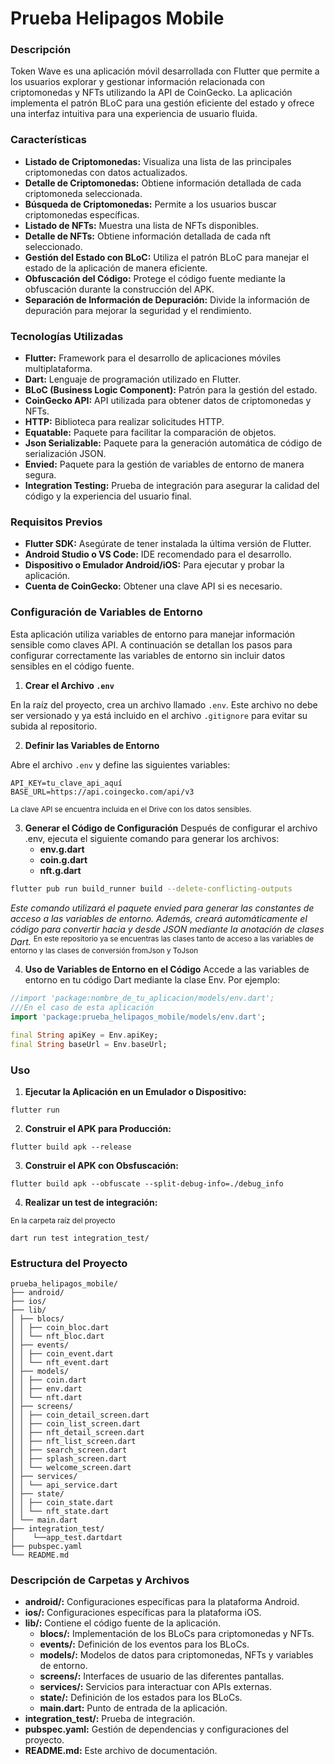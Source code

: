# Prueba Helipagos Mobile

### Descripción

Token Wave es una aplicación móvil desarrollada con Flutter que permite a los usuarios explorar y gestionar información relacionada con criptomonedas y NFTs utilizando la API de CoinGecko.
La aplicación implementa el patrón BLoC para una gestión eficiente del estado y ofrece una interfaz intuitiva para una experiencia de usuario fluida.

### Características

- **Listado de Criptomonedas:** Visualiza una lista de las principales criptomonedas con datos actualizados.
- **Detalle de Criptomonedas:** Obtiene información detallada de cada criptomoneda seleccionada.
- **Búsqueda de Criptomonedas:** Permite a los usuarios buscar criptomonedas específicas.
- **Listado de NFTs:** Muestra una lista de NFTs disponibles.
- **Detalle de NFTs:** Obtiene información detallada de cada nft seleccionado.
- **Gestión del Estado con BLoC:** Utiliza el patrón BLoC para manejar el estado de la aplicación de manera eficiente.
- **Obfuscación del Código:** Protege el código fuente mediante la obfuscación durante la construcción del APK.
- **Separación de Información de Depuración:** Divide la información de depuración para mejorar la seguridad y el rendimiento.

### Tecnologías Utilizadas

- **Flutter:** Framework para el desarrollo de aplicaciones móviles multiplataforma.
- **Dart:** Lenguaje de programación utilizado en Flutter.
- **BLoC (Business Logic Component):** Patrón para la gestión del estado.
- **CoinGecko API:** API utilizada para obtener datos de criptomonedas y NFTs.
- **HTTP:** Biblioteca para realizar solicitudes HTTP.
- **Equatable:** Paquete para facilitar la comparación de objetos.
- **Json Serializable:** Paquete para la generación automática de código de serialización JSON.
- **Envied:** Paquete para la gestión de variables de entorno de manera segura.
- **Integration Testing:** Prueba de integración para asegurar la calidad del código y la experiencia del usuario final.

### Requisitos Previos

- **Flutter SDK:** Asegúrate de tener instalada la última versión de Flutter.
- **Android Studio o VS Code:** IDE recomendado para el desarrollo.
- **Dispositivo o Emulador Android/iOS:** Para ejecutar y probar la aplicación.
- **Cuenta de CoinGecko:** Obtener una clave API si es necesario.

### Configuración de Variables de Entorno

Esta aplicación utiliza variables de entorno para manejar información sensible como claves API.
A continuación se detallan los pasos para configurar correctamente las variables de entorno sin incluir datos sensibles en el código fuente.

1. **Crear el Archivo `.env`**

En la raíz del proyecto, crea un archivo llamado `.env`. Este archivo no debe ser versionado y ya está incluido en el archivo `.gitignore` para evitar su subida al repositorio.

2. **Definir las Variables de Entorno**

Abre el archivo `.env` y define las siguientes variables:

```properties
API_KEY=tu_clave_api_aquí
BASE_URL=https://api.coingecko.com/api/v3
```

<sup>La clave API se encuentra incluida en el Drive con los datos sensibles.</sup>

3. **Generar el Código de Configuración**
   Después de configurar el archivo .env, ejecuta el siguiente comando para generar los archivos:
   - **env.g.dart**
   - **coin.g.dart**
   - **nft.g.dart**

```bash
flutter pub run build_runner build --delete-conflicting-outputs
```

_Este comando utilizará el paquete envied para generar las constantes de acceso a las variables de entorno. Además, creará automáticamente el código para convertir hacia y desde JSON mediante la anotación de clases Dart._
<sup>En este repositorio ya se encuentras las clases tanto de acceso a las variables de entorno y las clases de conversión fromJson y ToJson</sup>

4. **Uso de Variables de Entorno en el Código**
   Accede a las variables de entorno en tu código Dart mediante la clase Env. Por ejemplo:

```dart
//import 'package:nombre_de_tu_aplicacion/models/env.dart';
///En el caso de esta aplicación
import 'package:prueba_helipagos_mobile/models/env.dart';

final String apiKey = Env.apiKey;
final String baseUrl = Env.baseUrl;
```

### Uso

1. **Ejecutar la Aplicación en un Emulador o Dispositivo:**

```
flutter run
```

2. **Construir el APK para Producción:**

```
flutter build apk --release
```

3. **Construir el APK con Obsfuscación:**

```
flutter build apk --obfuscate --split-debug-info=./debug_info
```

4. **Realizar un test de integración:**

<sup>En la carpeta raíz del proyecto</sup>

```
dart run test integration_test/
```

### Estructura del Proyecto

```
prueba_helipagos_mobile/
├── android/
├── ios/
├── lib/
│ ├── blocs/
│ │ ├── coin_bloc.dart
│ │ └── nft_bloc.dart
│ ├── events/
│ │ ├── coin_event.dart
│ │ └── nft_event.dart
│ ├── models/
│ │ ├── coin.dart
│ │ ├── env.dart
│ │ └── nft.dart
│ ├── screens/
│ │ ├── coin_detail_screen.dart
│ │ ├── coin_list_screen.dart
│ │ ├── nft_detail_screen.dart
│ │ ├── nft_list_screen.dart
│ │ ├── search_screen.dart
│ │ ├── splash_screen.dart
│ │ └── welcome_screen.dart
│ ├── services/
│ │ └── api_service.dart
│ ├── state/
│ │ ├── coin_state.dart
│ │ └── nft_state.dart
│ └── main.dart
├── integration_test/
│    └──app_test.dartdart
├── pubspec.yaml
└── README.md
```

### Descripción de Carpetas y Archivos

- **android/:** Configuraciones específicas para la plataforma Android.
- **ios/:** Configuraciones específicas para la plataforma iOS.
- **lib/:** Contiene el código fuente de la aplicación.
  - **blocs/:** Implementación de los BLoCs para criptomonedas y NFTs.
  - **events/:** Definición de los eventos para los BLoCs.
  - **models/:** Modelos de datos para criptomonedas, NFTs y variables de entorno.
  - **screens/:** Interfaces de usuario de las diferentes pantallas.
  - **services/:** Servicios para interactuar con APIs externas.
  - **state/:** Definición de los estados para los BLoCs.
  - **main.dart:** Punto de entrada de la aplicación.
- **integration_test/:** Prueba de integración.
- **pubspec.yaml:** Gestión de dependencias y configuraciones del proyecto.
- **README.md:** Este archivo de documentación.

